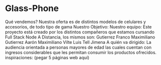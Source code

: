 # Glass-Phone

Qué vendemos?
Nuestra oferta es de distintos modelos de celulares y accesorios, de todo tipo de gama
Nuestro Objetivo:
Nuestro equipo:
Este proyecto está creado por los distintos compañeros que estamos cursando Full Stack Node A Distancia, los mismos son:
Gutierrez Franco Maximiliano
Gutierrez Aarón Maximiliano
Vilte Luis
Tell Jimena
A quién va dirigido:
La audiencia orientada a personas mayores de edad las cuales cuentan con ingresos considerables que les permitan consumir los productos ofrecidos.
inspiraciones: (pegar 5 páginas web aquí)

